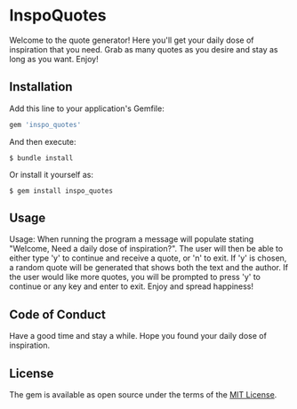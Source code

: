 # InspoQuotes

Welcome to the quote generator! Here you'll get your daily dose of inspiration that you need. Grab as many quotes as you desire and stay as long as you want. Enjoy!


## Installation

Add this line to your application's Gemfile:

```ruby
gem 'inspo_quotes'
```

And then execute:

    $ bundle install

Or install it yourself as:

    $ gem install inspo_quotes

## Usage

Usage: When running the program a message will populate stating "Welcome, Need a daily dose of inspiration?". The user will then be able to either type 'y' to continue and receive a quote, or 'n' to exit. If 'y' is chosen, a random quote will be generated that shows both the text and the author. If the user would like more quotes, you will be prompted to press 'y' to continue or any key and enter to exit. Enjoy and spread happiness!

## Code of Conduct
Have a good time and stay a while. Hope you found your daily dose of inspiration. 

## License

The gem is available as open source under the terms of the [MIT License](https://opensource.org/licenses/MIT).